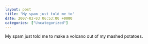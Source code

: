 ```yaml
---
layout: post
title: "My spam just told me to"
date: 2007-02-03 06:53:00 +0000
categories: ["Uncategorized"]
---
```


My spam just told me to make a volcano out of my mashed potatoes.